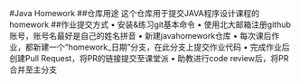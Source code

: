 #Java Homework
##仓库用途
    这个仓库用于提交JAVA程序设计课程的homework
##作业提交方式
• 安装&练习git基本命令
• 使用北大邮箱注册github账号，账号名最好是自己的姓名拼音
• 新建javahomework仓库
• 每次课后作业，都新建一个“homework_日期”分支，在此分支上提交作业代码
• 完成作业后创建Pull Request，将PR的链接提交至课堂派
• 助教进行code review后，将PR合并至主分支
